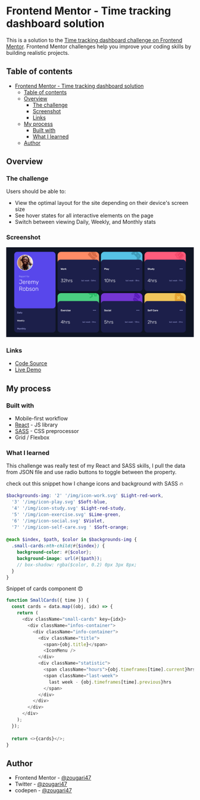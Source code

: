 # Frontend Mentor - Time tracking dashboard solution

This is a solution to the [Time tracking dashboard challenge on Frontend Mentor](https://www.frontendmentor.io/challenges/time-tracking-dashboard-UIQ7167Jw). Frontend Mentor challenges help you improve your coding skills by building realistic projects.

## Table of contents

- [Frontend Mentor - Time tracking dashboard solution](#frontend-mentor---time-tracking-dashboard-solution)
  - [Table of contents](#table-of-contents)
  - [Overview](#overview)
    - [The challenge](#the-challenge)
    - [Screenshot](#screenshot)
    - [Links](#links)
  - [My process](#my-process)
    - [Built with](#built-with)
    - [What I learned](#what-i-learned)
  - [Author](#author)

## Overview

### The challenge

Users should be able to:

- View the optimal layout for the site depending on their device's screen size
- See hover states for all interactive elements on the page
- Switch between viewing Daily, Weekly, and Monthly stats

### Screenshot

![](./src/img/screenshot.png)

### Links

- [Code Source]()
- [Live Demo]()

## My process

### Built with

- Mobile-first workflow
- [React](https://reactjs.org/) - JS library
- [SASS](https://sass-lang.com//) - CSS preprocessor
- Grid / Flexbox

### What I learned

This challenge was really test of my React and SASS skills, I pull the data from JSON file and use radio buttons to toggle between the property.

check out this snippet how I change icons and background with SASS 🔥

```SCSS
$backgrounds-img: '2' '/img/icon-work.svg' $Light-red-work,
  '3' '/img/icon-play.svg' $Soft-blue,
  '4' '/img/icon-study.svg' $Light-red-study,
  '5' '/img/icon-exercise.svg' $Lime-green,
  '6' '/img/icon-social.svg' $Violet,
  '7' '/img/icon-self-care.svg ' $Soft-orange;

@each $index, $path, $color in $backgrounds-img {
  .small-cards:nth-child(#{$index}) {
    background-color: #{$color};
    background-image: url(#{$path});
    // box-shadow: rgba($color, 0.2) 0px 3px 8px;
  }
}

```

Snippet of cards component 😍

```js
function SmallCards({ time }) {
  const cards = data.map((obj, idx) => {
    return (
      <div className="small-cards" key={idx}>
        <div className="infos-container">
          <div className="info-container">
            <div className="title">
              <span>{obj.title}</span>
              <IconMenu />
            </div>
            <div className="statistic">
              <span className="hours">{obj.timeframes[time].current}hrs</span>
              <span className="last-week">
                last week - {obj.timeframes[time].previous}hrs
              </span>
            </div>
          </div>
        </div>
      </div>
    );
  });

  return <>{cards}</>;
}
```

## Author

- Frontend Mentor - [@zougari47](https://www.frontendmentor.io/profile/zougari47)
- Twitter - [@zougari47](https://www.twitter.com/zougari47)
- codepen - [@zougari47](https://codepen.io/zougari47)
